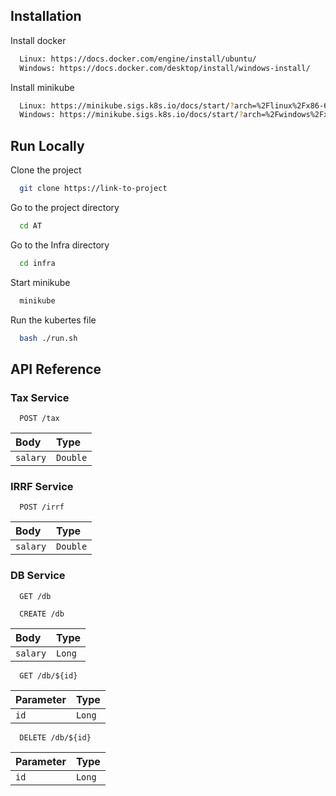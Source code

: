 
## Installation

Install docker

```bash
  Linux: https://docs.docker.com/engine/install/ubuntu/
  Windows: https://docs.docker.com/desktop/install/windows-install/
```
    
Install minikube

```bash
  Linux: https://minikube.sigs.k8s.io/docs/start/?arch=%2Flinux%2Fx86-64%2Fstable%2Fbinary+download
  Windows: https://minikube.sigs.k8s.io/docs/start/?arch=%2Fwindows%2Fx86-64%2Fstable%2F.exe+download
```
## Run Locally

Clone the project

```bash
  git clone https://link-to-project
```

Go to the project directory

```bash
  cd AT
```

Go to the Infra directory

```bash
  cd infra
```

Start minikube

```bash
  minikube
```
Run the kubertes file

```bash
  bash ./run.sh
```

## API Reference

### Tax Service

```http
  POST /tax
```
| Body | Type     | 
| :-------- | :------- | 
| `salary` | `Double` | 

### IRRF Service

```http
  POST /irrf
```
| Body | Type     | 
| :-------- | :------- | 
| `salary` | `Double` | 


### DB Service

```http
  GET /db
```

```http
  CREATE /db
```

| Body | Type     | 
| :-------- | :------- | 
| `salary` | `Long` | 


```http
  GET /db/${id}
```

| Parameter | Type     | 
| :-------- | :------- |
| `id`      | `Long` |


```http
  DELETE /db/${id}
```

| Parameter | Type     | 
| :-------- | :------- | 
| `id`      | `Long` | 


